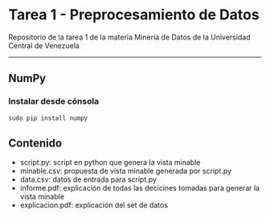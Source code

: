 # Tarea 1 - Preprocesamiento de Datos
Repositorio de la tarea 1 de la materia Minería de Datos de la Universidad Central de Venezuela

---

## NumPy

### Instalar desde cónsola

```r 
sudo pip install numpy
```

## Contenido

   - script.py: script en python que genera la vista minable
   - minable.csv: propuesta de vista minable generada por script.py
   - data.csv: datos de entrada para script.py
   - informe.pdf: explicación de todas las decicines tomadas para generar la vista minable
   - explicacion.pdf: explicación del set de datos 